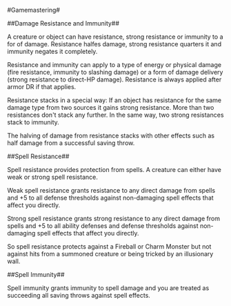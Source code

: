 #Gamemastering#

##Damage Resistance and Immunity##

A creature or object can have resistance, strong resistance or immunity to a for of damage. Resistance halfes damage, strong resistance quarters it and immunity negates it completely.

Resistance and immunity can apply to a type of energy or physical damage (fire resistance, immunity to slashing damage) or a form of damage delivery (strong resistance to direct-HP damage). Resistance is always applied after armor DR if that applies.

Resistance stacks in a special way: If an object has resistance for the same damage type from two sources it gains strong resistance. More than two resistances don't stack any further. In the same way, two strong resistances stack to immunity.

The halving of damage from resistance stacks with other effects such as half damage from a successful saving throw.

##Spell Resistance##

Spell resistance provides protection from spells. A creature can either have weak or strong spell resistance.

Weak spell resistance grants resistance to any direct damage from spells and +5 to all defense thresholds against non-damaging spell effects that affect you directly.

Strong spell resistance grants strong resistance to any direct damage from spells and +5 to all ability defenses and defense thresholds against non-damaging spell effects that affect you directly.

So spell resistance protects against a Fireball or Charm Monster but not against hits from a summoned creature or being tricked by an illusionary wall.

##Spell Immunity##

Spell immunity grants immunity to spell damage and you are treated as succeeding all saving throws against spell effects.